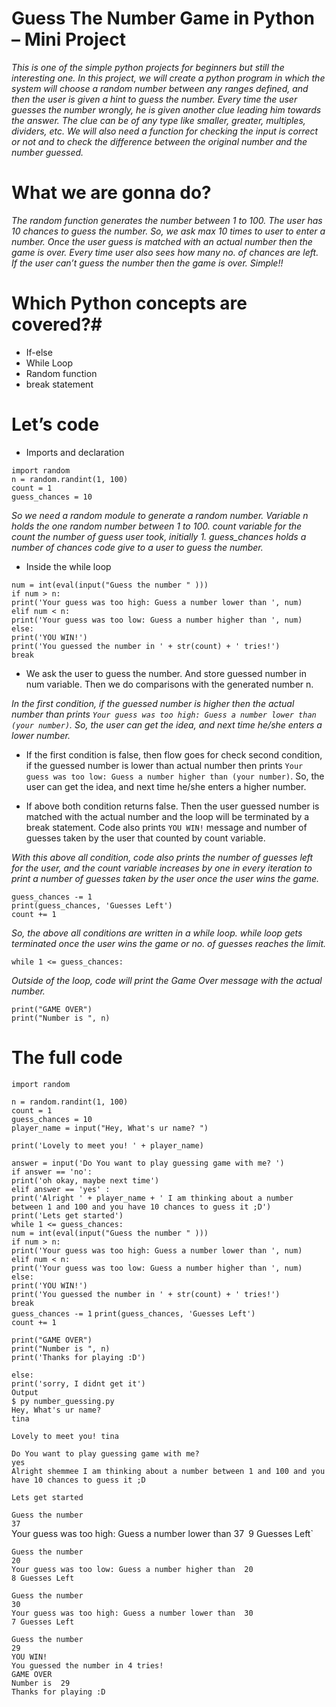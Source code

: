 # Guess The Number Game in Python – Mini Project

*This is one of the simple python projects for beginners but still the interesting one. In this project, we will create a python program in which the system will choose a random number between any ranges defined, and then the user is given a hint to guess the number. Every time the user guesses the number wrongly, he is given another clue leading him towards the answer. The clue can be of any type like smaller, greater, multiples, dividers, etc. We will also need a function for checking the input is correct or not and to check the difference between the original number and the number guessed.*

# What we are gonna do?

*The random function generates the number between 1 to 100. The user has 10 chances to guess the number. So, we ask max 10 times to user to enter a number. Once the user guess is matched with an actual number then the game is over. Every time user also sees how many no. of chances are left. If the user can’t guess the number then the game is over. Simple!!*

# Which Python concepts are covered?#

* If-else                                                                                                                                                                                          
* While Loop                                                                                                                                                                                    
* Random function                                                                                                                                                                                 
* break statement       

# Let’s code  

* Imports and declaration
                                                                                                                                                                
`import random`                                                                                                                                                                   
`n = random.randint(1, 100)`                                                                                                                          
`count = 1`                                                                                                                                                                            
`guess_chances = 10`  

*So we need a random module to generate a random number. Variable n holds the one random number between 1 to 100. count variable for the count the number of guess user took, initially 1. guess_chances holds a number of chances code give to a user to guess the number.*

* Inside the while loop

`num = int(eval(input("Guess the number " )))`                                                                                                                                            
`if num > n:`                                                                                                                                                                                  
  `print('Your guess was too high: Guess a number lower than ', num)`                                                                                                                     
`elif num < n:`                                                                                                                                                                             
  `print('Your guess was too low: Guess a number higher than ', num)`                                                                                                                              
`else:`                                                                                                                                                                                          
  `print('YOU WIN!')`                                                                                                                                                                              
  `print('You guessed the number in ' + str(count) + ' tries!')`                                                                                                                            
  `break`                                                                                                                                                                                      
  
* We ask the user to guess the number. And store guessed number in num variable. Then we do comparisons with the generated number n.
  
*In the first condition, if the guessed number is higher then the actual number than prints `Your guess was too high: Guess a number lower than (your number)`. So, the user can get the idea, and next time he/she enters a lower number.*

* If the first condition is false, then flow goes for check second condition, if the guessed number is lower than actual number then prints `Your guess was too low: Guess a number higher than (your number)`. So, the user can get the idea, and next time he/she enters a higher number.

* If above both condition returns false. Then the user guessed number is matched with the actual number and the loop will be terminated by a break statement. Code also prints `YOU WIN!` message and number of guesses taken by the user that counted by count variable.

*With this above all condition, code also prints the number of guesses left for the user, and the count variable increases by one in every iteration to print a number of guesses taken by the user once the user wins the game.*

`guess_chances -= 1`                                                                                                                                                  
  `print(guess_chances, 'Guesses Left')`                                                                                                                                       
  `count += 1`
  
*So, the above all conditions are written in a while loop. while loop gets terminated once the user wins the game or no. of guesses reaches the limit.*

`while 1 <= guess_chances:`                                                                                                                                                                     

*Outside of the loop, code will print the Game Over message with the actual number.*

`print("GAME OVER")`                                                                                                                                                           
`print("Number is ", n)`

# The full code  

`import random`

`n = random.randint(1, 100)`                                                                                                                                                                        
`count = 1`                                                                                                                                                                                     
`guess_chances = 10`                                                                                                                                                                          
`player_name = input("Hey, What's ur name? ")`                                                                                                                                                  

`print('Lovely to meet you! ' + player_name)`                                                                                                                                                    

`answer = input('Do You want to play guessing game with me? ')`                                                                                                                    
`if answer == 'no':`                                                                                                                                                                        
  `print('oh okay, maybe next time')`                                                                                                                                                      
`elif answer == 'yes' :`                                                                                                                                                                     
  `print('Alright ' + player_name + ' I am thinking about a number between 1 and 100 and you have 10 chances to guess it ;D')`                                                                   
  `print('Lets get started')`                                                                                                                                                        
  `while 1 <= guess_chances:`                                                                                                                                                             
    `num = int(eval(input("Guess the number " )))`                                                                                                                                              
    `if num > n:`                                                                                                                                                                         
      `print('Your guess was too high: Guess a number lower than ', num)`                                                                                                                     
    `elif num < n:`                                                                                                                                                                          
      `print('Your guess was too low: Guess a number higher than ', num)`                                                                                                                          
    `else:`                                                                                                                                                                                           
      `print('YOU WIN!')`                                                                                                                                                                      
      `print('You guessed the number in ' + str(count) + ' tries!')`                                                                                                                            
      `break`                                                                                                                                                                            
    `guess_chances -= 1`
    `print(guess_chances, 'Guesses Left')`                                                                                                                                                         
    `count += 1`                                                                                                                                                                              

  `print("GAME OVER")`                                                                                                                                                                            
  `print("Number is ", n)`                                                                                                                                                                 
  `print('Thanks for playing :D')`                                                                                                                                                                  

`else:`                                                                                                                                                                    
  `print('sorry, I didnt get it')`                                                                                                                                  
`Output`                                                                                                                                                                               
`$ py number_guessing.py`                                                                                                                                                                                                                                                                
`Hey, What's ur name?`                                                                                                                                                                               
`tina`                                                                                                                                                         

`Lovely to meet you! tina`                                                                                                                                     

`Do You want to play guessing game with me?`                                                                                                                                               
`yes`                                                                                                                                                                                
`Alright shemmee I am thinking about a number between 1 and 100 and you have 10 chances to guess it ;D`                                                                                                 

`Lets get started`                                                                                                                                                                        

`Guess the number`                                                                                                                                                                       
`37`                                                                                                                                                                                        
Your guess was too high: Guess a number lower than  37`
`9 Guesses Left`                                                                                                                                                

`Guess the number`                                                                                                                                                                         
`20`                                                                                                                                                                                       
`Your guess was too low: Guess a number higher than  20`                                                                                                                                          
`8 Guesses Left`                                                                                                                                                                                  

`Guess the number`                                                                                                                                                                          
`30`                                                                                                                                                                                             
`Your guess was too high: Guess a number lower than  30`                                                                                                                           
`7 Guesses Left`                                                                                                                                                                                    

`Guess the number`                                                                                                                                                                              
`29`                                                                                                                                                                                             
`YOU WIN!`                                                                                                                                                                                          
`You guessed the number in 4 tries!`                                                                                                                                                                 
`GAME OVER`                                                                                                                                                                                   
`Number is  29`                                                                                                                                                                                    
`Thanks for playing :D`                                                                                                                                        
